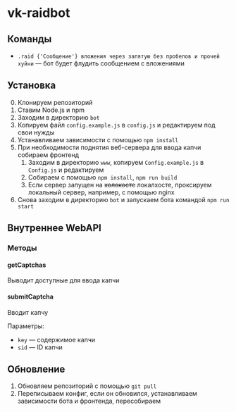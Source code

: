 # vk-raidbot

## Команды

* `.raid {'Сообщение'} вложения через запятую без пробелов и прочей хуйни` — бот будет флудить сообщением с вложениями

## Установка

0. Клонируем репозиторий
1. Ставим Node.js и npm
2. Заходим в директорию `bot`
3. Копируем файл `config.example.js` в `config.js` и редактируем под свои нужды
4. Устанавливаем зависимости с помощью `npm install`
5. При необходимости поднятия веб-сервера для ввода капчи собираем фронтенд
	1. Заходим в директорию `www`, копируем `Config.example.js` в `Config.js` и редактируем
	2. Собираем с помощью `npm install`, `npm run build`
	3. Если сервер запущен на ~~холокосте~~ локалхосте, проксируем локальный сервер, например, с помощью nginx
6. Снова заходим в директорию `bot` и запускаем бота командой `npm run start`

## Внутреннее WebAPI

### Методы

#### getCaptchas

Выводит доступные для ввода капчи

#### submitCaptcha

Вводит капчу

Параметры:

* `key` — содержимое капчи
* `sid` — ID капчи

## Обновление

1. Обновляем репозиторий с помощью `git pull`
2. Переписываем конфиг, если он обновился, устанавливаем зависимости бота и фронтенда, пересобираем